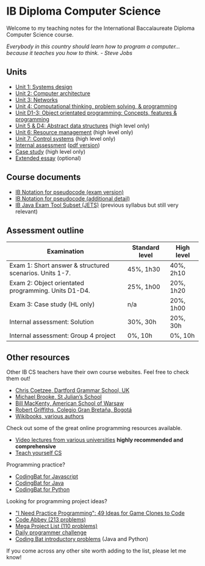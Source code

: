 # IB Diploma Computer Science

Welcome to my teaching notes for the International Baccalaureate Diploma Computer Science course.

*Everybody in this country should learn how to program a computer… because it teaches you how to think. - Steve Jobs*

## Units

* [Unit 1: Systems design](unit-1)
* [Unit 2: Computer architecture](unit-2)
* [Unit 3: Networks](unit-3)
* [Unit 4: Computational thinking, problem solving, & programming](unit-4)
* [Unit D1-3: Object orientated programming: Concepts, features & programming](unit-d)
* [Unit 5 & D4: Abstract data structures](unit-5) (high level only)
* [Unit 6: Resource management](unit-6) (high level only)
* [Unit 7: Control systems](unit-7) (high level only)
* [Internal assessment](internal-assessment) ([pdf version](internal-assessment/internal-assessment-pdf-version.pdf))
* [Case study](case-study.md) (high level only)
* [Extended essay](extended-essay.md) (optional)

## Course documents

* [IB Notation for pseudocode (exam version)](ib-compsci-pseudocode-flowcharts.pdf)
* [IB Notation for pseudocode (additional detail)](ib-compsci-pseudocode-in-detail.pdf)
* [IB Java Exam Tool Subset (JETS)](ib-compsci-jets.pdf) (previous syllabus but still very relevant)

## Assessment outline

| Examination                                             | Standard level | High level |
| ------------------------------------------------------- | --------- | --------- |
| Exam 1: Short answer & structured scenarios. Units 1-7. | 45%, 1h30 | 40%, 2h10 |
| Exam 2: Object orientated programming. Units D1-D4.     | 25%, 1h00 | 20%, 1h20 |
| Exam 3: Case study (HL only)                            | n/a       | 20%, 1h00 |
| Internal assessment: Solution                           | 30%, 30h  | 20%, 30h  |
| Internal assessment: Group 4 project                    | 0%, 10h   | 0%, 10h   |

## Other resources

Other IB CS teachers have their own course websites. Feel free to check them out!

* [Chris Coetzee, Dartford Grammar School, UK](http://ib.compscihub.net/) 
* [Michael Brooke, St Julian’s School](http://www.emjbe.net/moodle/course/view.php?id=2)
* [Bill MacKenty, American School of Warsaw](https://computersciencewiki.org/)
* [Robert Griffiths, Colegio Gran Bretaña, Bogotá](https://ibcompsci.net/)
* [Wikibooks, various authors](https://en.wikibooks.org/wiki/IB/Group_4/Computer_Science)

Check out some of the great online programming resources available.

* [Video lectures from various universities](https://github.com/Developer-Y/cs-video-courses) **highly recommended and comprehensive**
* [Teach yourself CS](https://teachyourselfcs.com)

Programming practice?

* [CodingBat for Javascript](https://codingjs.pbaumgarten.com/)
* [CodingBat for Java](https://codingbat.com/java)
* [CodingBat for Python](https://codingbat.com/python)

Looking for programming project ideas?

* ["I Need Practice Programming": 49 Ideas for Game Clones to Code](http://inventwithpython.com/blog/2012/02/20/i-need-practice-programming-49-ideas-for-game-clones-to-code/)
* [Code Abbey (213 problems)](http://www.codeabbey.com/index/task_list)
* [Mega Project List (110 problems)](https://github.com/karan/Projects)
* [Daily programmer challenge](https://www.reddit.com/r/dailyprogrammer/)
* [Coding Bat introductory problems](http://codingbat.com/java) (Java and Python)

If you come across any other site worth adding to the list, please let me know!
